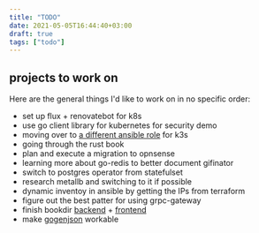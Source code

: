 ```yaml
---
title: "TODO"
date: 2021-05-05T16:44:40+03:00
draft: true
tags: ["todo"]
---
```


## projects to work on
Here are the general things I'd like to work on in no specific order:

- set up flux + renovatebot for k8s
- use go client library for kubernetes for security demo
- moving over to [a different ansible role](https://github.com/PyratLabs/ansible-role-k3s) for k3s
- going through the rust book
- plan and execute a migration to opnsense
- learning more about go-redis to better document gifinator
- switch to postgres operator from statefulset
- research metallb and switching to it if possible
- dynamic inventoy in ansible by getting the IPs from terraform
- figure out the best patter for using grpc-gateway
- finish bookdir [backend](https://gitlab.com/insanitywholesale/bookdir) + [frontend](https://gitlab.com/insanitywholesale/simple-react-boi)
- make [gogenjson](https://gitlab.com/insanitywholesale/gogenjson) workable
